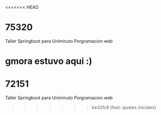 <<<<<<< HEAD
# 75320
Taller Springboot para Uniminuto Porgramacion web

gmora estuvo aqui :)
=======
# 72151
Taller Springboot para Uniminuto Porgramacion web
>>>>>>> be32fc8 (feat: ajustes iniciales)
